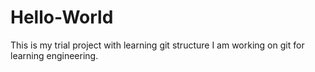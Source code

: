 # Hello-World
This is my trial project with learning git structure
I am working on git for learning engineering.
